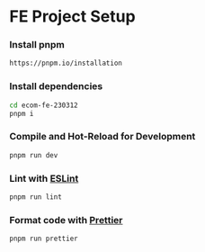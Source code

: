 # FE Project Setup

### Install pnpm

```sh
https://pnpm.io/installation
```

### Install dependencies

```sh
cd ecom-fe-230312
pnpm i
```

### Compile and Hot-Reload for Development

```sh
pnpm run dev
```

### Lint with [ESLint](https://eslint.org/)

```sh
pnpm run lint
```

### Format code with [Prettier](https://prettier.io/)

```sh
pnpm run prettier
```